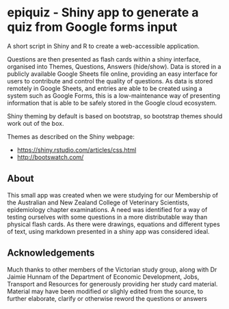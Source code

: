 # epiquiz - Shiny app to generate a quiz from Google forms input

A short script in Shiny and R to create a web-accessible application. 

Questions are then presented as flash cards within a shiny interface, organised into Themes, Questions, Answers (hide/show). Data is stored in a publicly available Google Sheets file online, providing an easy interface for users to contribute and control the quality of questions. As data is stored remotely in Google Sheets, and entries are able to be created using a system such as Google Forms, this is a low-maintenance way of presenting information that is able to be safely stored in the Google cloud ecosystem.

Shiny theming by default is based on bootstrap, so bootstrap themes should work out of the box. 

Themes as described on the Shiny webpage:

- https://shiny.rstudio.com/articles/css.html
- http://bootswatch.com/


## About

This small app was created when we were studying for our Membership of the Australian and New Zealand College of Veterinary Scientists, epidemiology chapter examinations. A need was identified for a way of testing ourselves with some questions in a more distributable way than physical flash cards. As there were drawings, equations and different types of text, using markdown presented in a shiny app was considered ideal. 

## Acknowledgements

Much thanks to other members of the Victorian study group, along with Dr Jaimie Hunnam of the Department of Economic Development, Jobs, Transport and Resources for generously providing her study card material. Material may have been modified or slighly edited from the source, to further elaborate, clarify or otherwise reword the questions or answers
